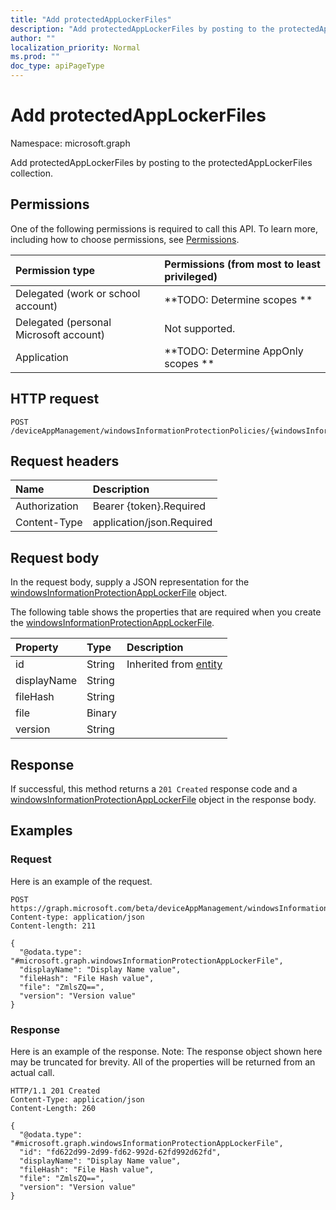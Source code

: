 ```yaml
---
title: "Add protectedAppLockerFiles"
description: "Add protectedAppLockerFiles by posting to the protectedAppLockerFiles collection."
author: ""
localization_priority: Normal
ms.prod: ""
doc_type: apiPageType
---
```


# Add protectedAppLockerFiles

Namespace: microsoft.graph

Add protectedAppLockerFiles by posting to the protectedAppLockerFiles collection.

## Permissions
One of the following permissions is required to call this API. To learn more, including how to choose permissions, see [Permissions](/concepts/permissions-reference.md).

|Permission type|Permissions (from most to least privileged)|
|:---|:---|
|Delegated (work or school account)|**TODO: Determine scopes **|
|Delegated (personal Microsoft account)|Not supported.|
|Application|**TODO: Determine AppOnly scopes **|

## HTTP request
<!-- {
  "blockType": "ignored"
}
-->
``` http
POST /deviceAppManagement/windowsInformationProtectionPolicies/{windowsInformationProtectionPolicyId}/protectedAppLockerFiles/$ref
```

## Request headers
|Name|Description|
|:---|:---|
|Authorization|Bearer {token}.Required|
|Content-Type|application/json.Required|

## Request body
In the request body, supply a JSON representation for the [windowsInformationProtectionAppLockerFile](../resources/windowsinformationprotectionapplockerfile.md) object.

The following table shows the properties that are required when you create the [windowsInformationProtectionAppLockerFile](../resources/windowsinformationprotectionapplockerfile.md).

|Property|Type|Description|
|:---|:---|:---|
|id|String| Inherited from [entity](../resources/entity.md)|
|displayName|String||
|fileHash|String||
|file|Binary||
|version|String||



## Response
If successful, this method returns a `201 Created` response code and a [windowsInformationProtectionAppLockerFile](../resources/windowsinformationprotectionapplockerfile.md) object in the response body.

## Examples

### Request
Here is an example of the request.
<!-- {
  "blockType": "request",
  "name": "create_windowsinformationprotectionapplockerfile_from_"
}
-->
``` http
POST https://graph.microsoft.com/beta/deviceAppManagement/windowsInformationProtectionPolicies/{windowsInformationProtectionPolicyId}/protectedAppLockerFiles
Content-type: application/json
Content-length: 211

{
  "@odata.type": "#microsoft.graph.windowsInformationProtectionAppLockerFile",
  "displayName": "Display Name value",
  "fileHash": "File Hash value",
  "file": "ZmlsZQ==",
  "version": "Version value"
}
```

### Response
Here is an example of the response. Note: The response object shown here may be truncated for brevity. All of the properties will be returned from an actual call.
<!-- {
  "blockType": "response",
  "truncated": true,
  "@odata.type": "microsoft.graph.windowsinformationprotectionapplockerfile"
}
-->
``` http
HTTP/1.1 201 Created
Content-Type: application/json
Content-Length: 260

{
  "@odata.type": "#microsoft.graph.windowsInformationProtectionAppLockerFile",
  "id": "fd622d99-2d99-fd62-992d-62fd992d62fd",
  "displayName": "Display Name value",
  "fileHash": "File Hash value",
  "file": "ZmlsZQ==",
  "version": "Version value"
}
```

